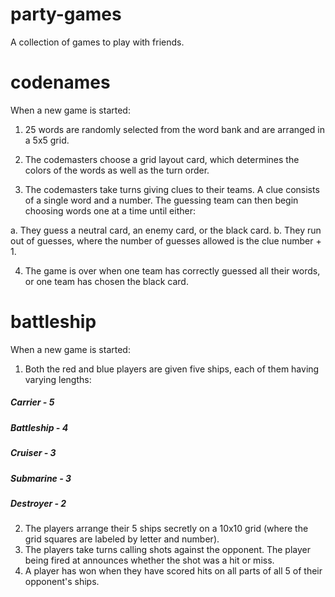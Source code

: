 # party-games
A collection of games to play with friends.

# codenames

When a new game is started:

1. 25 words are randomly selected from the word bank and are arranged in a 5x5 grid.

2. The codemasters choose a grid layout card, which determines the colors of the words as well as the turn order.

3. The codemasters take turns giving clues to their teams. A clue consists of a single word and a number. The guessing team can then begin choosing words one at a time until either:

  a. They guess a neutral card, an enemy card, or the black card.
  b. They run out of guesses, where the number of guesses allowed is the clue number + 1.

4. The game is over when one team has correctly guessed all their words, or one team has chosen the black card.

# battleship

When a new game is started:

1. Both the red and blue players are given five ships, each of them having varying lengths:
##### Carrier - 5
##### Battleship - 4
##### Cruiser - 3
##### Submarine - 3
##### Destroyer - 2

2. The players arrange their 5 ships secretly on a 10x10 grid (where the grid squares are labeled by letter and number).
3. The players take turns calling shots against the opponent. The player being fired at announces whether the shot was a hit or miss.
4. A player has won when they have scored hits on all parts of all 5 of their opponent's ships.
